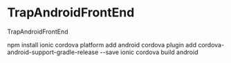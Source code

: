 # TrapAndroidFrontEnd
TrapAndroidFrontEnd

npm install
ionic cordova platform add android
cordova plugin add cordova-android-support-gradle-release --save
ionic cordova build android

